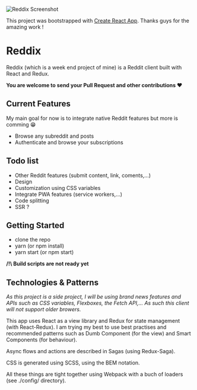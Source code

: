 ![Reddix Screenshot](http://i.imgur.com/kNOLRKm.png)

This project was bootstrapped with [Create React App](https://github.com/facebookincubator/create-react-app). Thanks guys for the amazing work !

# Reddix

Reddix (which is a week end project of mine) is a Reddit client built with React and Redux.

**You are welcome to send your Pull Request and other contributions ❤️**

## Current Features

My main goal for now is to integrate native Reddit features but more is comming 😁

* Browse any subreddit and posts
* Authenticate and browse your subscriptions

## Todo list

* Other Reddit features (submit content, link, coments,...)
* Design
* Customization using CSS variables
* Integrate PWA features (service workers,...)
* Code splitting
* SSR ?

## Getting Started

* clone the repo
* yarn (or npm install)
* yarn start (or npm start)

**/!\ Build scripts are not ready yet**

## Technologies & Patterns

*As this project is a side project, I will be using brand news features and APIs such as CSS variables, Flexboxes, the Fetch API,... As such this client will not support older browers.*

This app uses React as a view library and Redux for state management (with React-Redux). I am trying my best to use best practises and recommended patterns such as Dumb Component (for the view) and Smart Components (for behaviour). 

Async flows and actions are described in Sagas (using Redux-Saga).

CSS is generated using SCSS, using the BEM notation.

All these things are tight together using Webpack with a buch of loaders (see ./config/ directory).